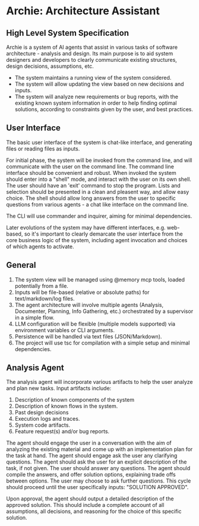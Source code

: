 

# Archie: Architecture Assistant

## High Level System Specification

Archie is a system of AI agents that assist in various tasks of software architecture - analysis and design.
Its main purpose is to aid system designers and developers to clearly communicate existing structures, design decisions, assumptions, etc.

- The system maintains a running view of the system considered.
- The system will allow updating the view based on new decisions and inputs.
- The system will analyze new requirements or bug reports, with the existing known system information in order to help finding optimal solutions, according to constraints given by the user, and best practices.

## User Interface

The basic user interface of the system is chat-like interface, and generating files or reading files as inputs.

For initial phase, the system will be invoked from the command line, and will communicate with the user on the command line.
The command line interface should be convenient and robust.
When invoked the system should enter into a "shell" mode, and interact with the user on its own shell.
The user should have an 'exit' command to stop the program.
Lists and selection should be presented in a clean and pleasent way, and allow easy choice.
The shell should allow long answers from the user to specific questions from various agents - a chat like interface on the command line.

The CLI will use commander and inquirer, aiming for minimal dependencies.

Later evolutions of the system may have different interfaces, e.g. web-based, so it's important to clearly demarcate the user interface from the core business logic of the system, including agent invocation and choices of which agents to activate.


## General
1. The system view will be managed using @memory mcp tools, loaded potentially from a file.
2. Inputs will be file-based (relative or absolute paths) for text/markdown/log files.
3. The agent architecture will involve multiple agents (Analysis, Documenter, Planning, Info Gathering, etc.) orchestrated by a supervisor in a simple flow.
4. LLM configuration will be flexible (multiple models supported) via environment variables or CLI arguments.
5. Persistence will be handled via text files (JSON/Markdown).
6. The project will use tsc for compilation with a simple setup and minimal dependencies.


## Analysis Agent

The analysis agent will incorporate various artifacts to help the user analyze and plan new tasks.
Input artifacts include:
1. Description of known components of the system
2. Description of known flows in the system.
3. Past design decisions
4. Execution logs and traces.
5. System code artifacts.
6. Feature request(s) and/or bug reports.

The agent should engage the user in a conversation with the aim of analyzing the existing material and come up with an implementation plan for the task at hand.
The agent should engage ask the user any clarifying questions.
The agent should ask the user for an explicit description of the task, if not given.
The user should answer any questions.
The agent should compile the answers, and offer solution options, explaining trade offs between options.
The user may choose to ask further questions.
This cycle should proceed until the user specifically inputs: "SOLUTION APPROVED".

Upon approval, the agent should output a detailed description of the approved solution.
This should include a complete account of all assumptions, all decisions, and reasoning for the choice of this specific solution.
